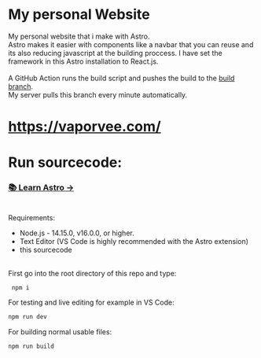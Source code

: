 # My personal Website 
My personal website that i make with Astro. <br>
Astro makes it easier with components like a navbar that you can reuse and its also reducing javascript at the building proccess. I have set the framework in this Astro installation to React.js.<br><br> 
A GitHub Action runs the build script and pushes the build to the [build branch](https://github.com/cmod31/my-website/tree/build).<br> 
My server pulls this branch every minute automatically.
# https://vaporvee.com/

# Run sourcecode:
### [📚 Learn Astro →](https://docs.astro.build/en/getting-started/)<br><br>
Requirements:
- Node.js - 14.15.0, v16.0.0, or higher.<br>
- Text Editor (VS Code is highly recommended with the Astro extension)
- this sourcecode<br><br>

First go into the root directory of this repo and type:
```bash
 npm i
 ```
For testing and live editing for example in VS Code:
```bash
npm run dev
```
For building normal usable files:
```bash
npm run build
``` 
